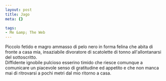 ```yaml
--- 
layout: post
title: Jago
meta: {}

tags: 
- Me &amp; The Web
---
```

Piccolo fetido e magro ammasso di pelo nero in forma felina che abita di fronte a casa mia, insaziabile divoratore di scatolette di tonno all'allontanarsi del sottoscritto.  
Diffidente ignobile pulcioso esserino timido che riesce comunque a comunicare un piacevole senso di gratitudine ed appetito e che non manca mai di ritrovarsi a pochi metri dal mio ritorno a casa. 
